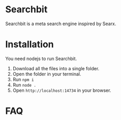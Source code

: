 # Searchbit
Searchbit is a meta search engine inspired by Searx.

# Installation
You need nodejs to run Searchbit.

1) Download all the files into a single folder.
2) Open the folder in your terminal.
3) Run `npm i`
4) Run `node .`
5) Open `http://localhost:14734` in your browser.

# FAQ
